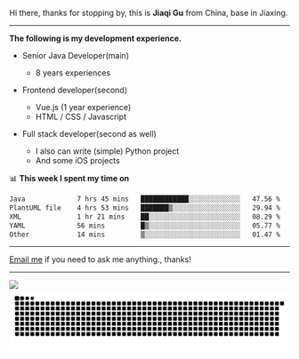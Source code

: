 Hi there, thanks for stopping by, this is **Jiaqi Gu** from China, base in Jiaxing.

---

**The following is my development experience.**

- Senior Java Developer(main)
  - 8 years experiences

- Frontend developer(second)
  - Vue.js (1 year experience)
  - HTML / CSS / Javascript
  
- Full stack developer(second as well)
  - I also can write (simple) Python project
  - And some iOS projects

📊 **This week I spent my time on**
<!--START_SECTION:waka-->

```text
Java             7 hrs 45 mins   ████████████░░░░░░░░░░░░░   47.56 %
PlantUML file    4 hrs 53 mins   ███████▒░░░░░░░░░░░░░░░░░   29.94 %
XML              1 hr 21 mins    ██░░░░░░░░░░░░░░░░░░░░░░░   08.29 %
YAML             56 mins         █▒░░░░░░░░░░░░░░░░░░░░░░░   05.77 %
Other            14 mins         ▒░░░░░░░░░░░░░░░░░░░░░░░░   01.47 %
```

<!--END_SECTION:waka-->

---

[Email me](mailto:htk2klwgr@mozmail.com?subject=Hiring_from_GitHub) if you need to ask me anything., thanks!

---

![]( https://visitor-badge.glitch.me/badge?page_id=githubgujiaqi)
![]( https://github.com/droid-Q/droid-Q/raw/output/github-contribution-grid-snake.svg#gh-dark-mode-only)

